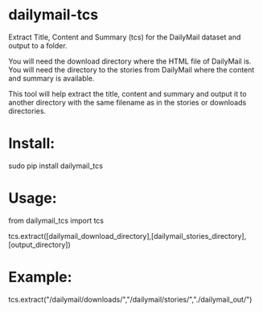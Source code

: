 # dailymail-tcs
Extract Title, Content and Summary (tcs) for the DailyMail dataset and output to a folder.

You will need the download directory where the HTML file of DailyMail is.
You will need the directory to the stories from DailyMail where the content and summary is available.

This tool will help extract the title, content and summary and output it to another directory with the same filename as in the stories or downloads directories.

# Install:
sudo pip install dailymail_tcs

# Usage:
from dailymail_tcs import tcs

tcs.extract([dailymail_download_directory],[dailymail_stories_directory],[output_directory])

# Example:
tcs.extract("/dailymail/downloads/","/dailymail/stories/","./dailymail_out/")
